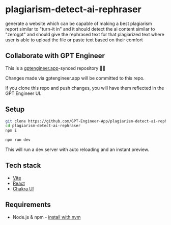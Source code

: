# plagiarism-detect-ai-rephraser

generate a website which can be capable of making a best plagiarism report similar to "turn-it in" and it should detect the ai content similar to "zerogpt"  and should give the rephrased text for that plagiarized text where user is able to upload the file or paste text based on their comfort 

## Collaborate with GPT Engineer

This is a [gptengineer.app](https://gptengineer.app)-synced repository 🌟🤖

Changes made via gptengineer.app will be committed to this repo.

If you clone this repo and push changes, you will have them reflected in the GPT Engineer UI.

## Setup

```sh
git clone https://github.com/GPT-Engineer-App/plagiarism-detect-ai-rephraser.git
cd plagiarism-detect-ai-rephraser
npm i
```

```sh
npm run dev
```

This will run a dev server with auto reloading and an instant preview.

## Tech stack

- [Vite](https://vitejs.dev/)
- [React](https://react.dev/)
- [Chakra UI](https://chakra-ui.com/)

## Requirements

- Node.js & npm - [install with nvm](https://github.com/nvm-sh/nvm#installing-and-updating)
